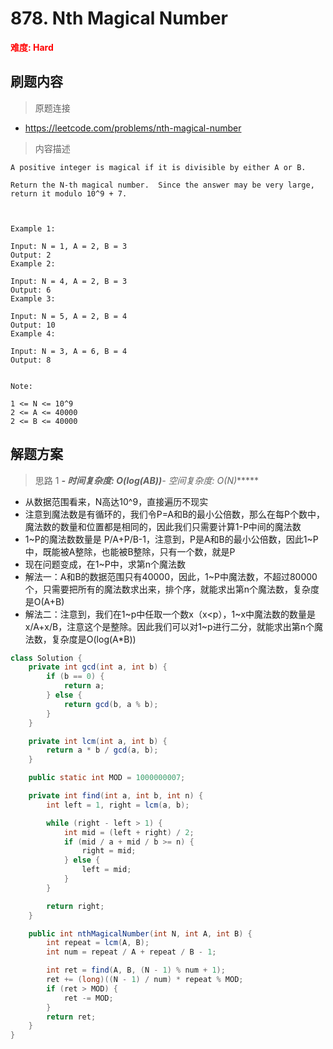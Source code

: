 # 878. Nth Magical Number

**<font color=red>难度: Hard</font>**

## 刷题内容

> 原题连接

* https://leetcode.com/problems/nth-magical-number

> 内容描述

```
A positive integer is magical if it is divisible by either A or B.

Return the N-th magical number.  Since the answer may be very large, return it modulo 10^9 + 7.

 

Example 1:

Input: N = 1, A = 2, B = 3
Output: 2
Example 2:

Input: N = 4, A = 2, B = 3
Output: 6
Example 3:

Input: N = 5, A = 2, B = 4
Output: 10
Example 4:

Input: N = 3, A = 6, B = 4
Output: 8
 

Note:

1 <= N <= 10^9
2 <= A <= 40000
2 <= B <= 40000
```

## 解题方案

> 思路 1
******- 时间复杂度: O(log(A*B))******- 空间复杂度: O(N)******

* 从数据范围看来，N高达10^9，直接遍历不现实
* 注意到魔法数是有循环的，我们令P=A和B的最小公倍数，那么在每P个数中，魔法数的数量和位置都是相同的，因此我们只需要计算1-P中间的魔法数
* 1~P的魔法数数量是 P/A+P/B-1，注意到，P是A和B的最小公倍数，因此1~P中，既能被A整除，也能被B整除，只有一个数，就是P
* 现在问题变成，在1~P中，求第n个魔法数
* 解法一：A和B的数据范围只有40000，因此，1~P中魔法数，不超过80000个，只需要把所有的魔法数求出来，排个序，就能求出第n个魔法数，复杂度是O(A+B)
* 解法二：注意到，我们在1~p中任取一个数x（x<p），1~x中魔法数的数量是x/A+x/B，注意这个是整除。因此我们可以对1~p进行二分，就能求出第n个魔法数，复杂度是O(log(A*B))



```java
class Solution {
    private int gcd(int a, int b) {
        if (b == 0) {
            return a;
        } else {
            return gcd(b, a % b);
        }
    }

    private int lcm(int a, int b) {
        return a * b / gcd(a, b);
    }

    public static int MOD = 1000000007;

    private int find(int a, int b, int n) {
        int left = 1, right = lcm(a, b);

        while (right - left > 1) {
            int mid = (left + right) / 2;
            if (mid / a + mid / b >= n) {
                right = mid;
            } else {
                left = mid;
            }
        }

        return right;
    }

    public int nthMagicalNumber(int N, int A, int B) {
        int repeat = lcm(A, B);
        int num = repeat / A + repeat / B - 1;

        int ret = find(A, B, (N - 1) % num + 1);
        ret += (long)((N - 1) / num) * repeat % MOD;
        if (ret > MOD) {
            ret -= MOD;
        }
        return ret;
    }
}
```

